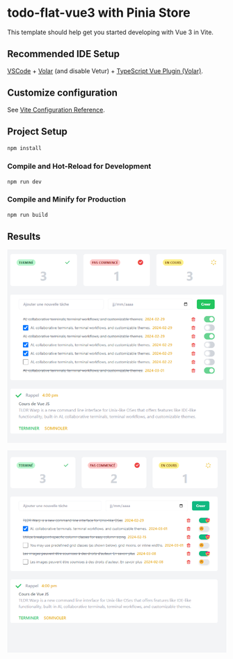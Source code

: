 # todo-flat-vue3 with Pinia Store

This template should help get you started developing with Vue 3 in Vite.

## Recommended IDE Setup

[VSCode](https://code.visualstudio.com/) + [Volar](https://marketplace.visualstudio.com/items?itemName=Vue.volar) (and disable Vetur) + [TypeScript Vue Plugin (Volar)](https://marketplace.visualstudio.com/items?itemName=Vue.vscode-typescript-vue-plugin).

## Customize configuration

See [Vite Configuration Reference](https://vitejs.dev/config/).

## Project Setup

```sh
npm install
```

### Compile and Hot-Reload for Development

```sh
npm run dev
```

### Compile and Minify for Production

```sh
npm run build
```
## Results

![Image](https://github.com/Ndiayesire/Todo-vue/blob/master/src/assets/img/result.png)

![Image](https://github.com/Ndiayesire/Todo-vue/blob/master/src/assets/img/result1.png)
